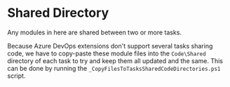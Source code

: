 # Shared Directory

Any modules in here are shared between two or more tasks.

Because Azure DevOps extensions don't support several tasks sharing code, we have to copy-paste these module files into the `Code\Shared` directory of each task to try and keep them all updated and the same.
This can be done by running the `_CopyFilesToTasksSharedCodeDirectories.ps1` script.